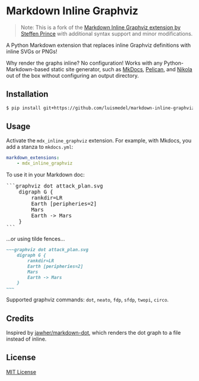 # Markdown Inline Graphviz

> Note: This is a fork of the [Markdown Inline Graphviz extension by Steffen Prince](https://github.com/sprin/markdown-inline-graphviz) with additional syntax support and minor modifications.

A Python Markdown extension that replaces inline Graphviz definitions with inline SVGs or PNGs!

Why render the graphs inline? No configuration! Works with any Python-Markdown-based static site generator, such as
[MkDocs](http://www.mkdocs.org/), [Pelican](http://blog.getpelican.com/), and [Nikola](https://getnikola.com/) out of the box without configuring an output directory.

## Installation

```sh
$ pip install git+https://github.com/luismedel/markdown-inline-graphviz
```

## Usage

Activate the `mdx_inline_graphviz` extension. For example, with Mkdocs, you add a stanza to `mkdocs.yml`:

```yaml
markdown_extensions:
    - mdx_inline_graphviz
```

To use it in your Markdown doc:

<pre>
```graphviz dot attack_plan.svg
    digraph G {
        rankdir=LR
        Earth [peripheries=2]
        Mars
        Earth -> Mars
    }
```
</pre>

...or using tilde fences...

```markdown
~~~graphviz dot attack_plan.svg
    digraph G {
        rankdir=LR
        Earth [peripheries=2]
        Mars
        Earth -> Mars
    }
~~~
```

Supported graphviz commands: `dot`, `neato`, `fdp`, `sfdp`, `twopi`, `circo`.

## Credits

Inspired by [jawher/markdown-dot](https://github.com/jawher/markdown-dot), which renders the dot graph to a file instead of inline.

## License

[MIT License](http://www.opensource.org/licenses/mit-license.php)
